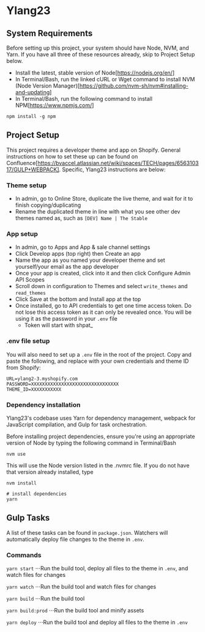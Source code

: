 # Ylang23

## System Requirements
Before setting up this project, your system should have Node, NVM, and Yarn. If you have all three of these resources already, skip to Project Setup below.

- Install the latest, stable version of Node[https://nodejs.org/en/]
- In Terminal/Bash, run the linked cURL or Wget command to install NVM (Node Version Manager)[https://github.com/nvm-sh/nvm#installing-and-updating]
- In Terminal/Bash, run the following command to install NPM[https://www.npmjs.com/]

`npm install -g npm`

## Project Setup

This project requires a developer theme and app on Shopify. General instructions on how to set these up can be found on Confluence[https://bvaccel.atlassian.net/wiki/spaces/TECH/pages/656310317/GULP+WEBPACK]. Specific, Ylang23 instructions are below:

### Theme setup
  - In admin, go to Online Store, duplicate the live theme, and wait for it to finish copying/duplicating
  - Rename the duplicated theme in line with what you see other dev themes named as, such as `[DEV] Name | The Stable`

### App setup
  - In admin, go to Apps and App & sale channel settings
  - Click Develop apps (top right) then Create an app
  - Name the app as you named your developer theme and set yourself/your email as the app developer
  - Once your app is created, click into it and then click Configure Admin API Scopes
  - Scroll down in configuration to Themes and select `write_themes` and `read_themes`
  - Click Save at the bottom and Install app at the top
  - Once installed, go to API credentials to get one time access token. Do not lose this access token as it can only be revealed once. You will be using it as the password in your `.env` file
    - Token will start with shpat_

### .env file setup
You will also need to set up a `.env` file in the root of the project. Copy and paste the following, and replace with your own credentials and theme ID from Shopify:

```
URL=ylang2-3.myshopify.com
PASSWORD=XXXXXXXXXXXXXXXXXXXXXXXXXXXXXXXX
THEME_ID=XXXXXXXXXXX
```

### Dependency installation
Ylang23's codebase uses Yarn for dependency management, webpack for JavaScript compilation, and Gulp for task orchestration.

Before installing project dependencies, ensure you're using an appropriate version of Node by typing the following command in Terminal/Bash

`nvm use`

This will use the Node version listed in the .nvmrc file. If you do not have that version already installed, type

`nvm install`

```
# install dependencies
yarn
```

## Gulp Tasks

A list of these tasks can be found in `package.json`. Watchers will automatically deploy file changes to the theme in `.env`.

### Commands

`yarn start`
⋅⋅⋅Run the build tool, deploy all files to the theme in `.env`, and watch files for changes

`yarn watch`
⋅⋅⋅Run the build tool and watch files for changes

`yarn build`
⋅⋅⋅Run the build tool

`yarn build:prod`
⋅⋅⋅Run the build tool and minify assets

`yarn deploy`
⋅⋅⋅Run the build tool and deploy all files to the theme in `.env`
